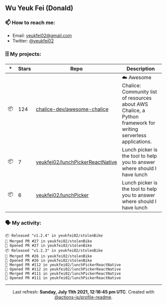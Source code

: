 ## Wu Yeuk Fei (Donald)

### 📫 How to reach me:

- Email: [yeukfei02@gmail.com](yeukfei02@gmail.com)
- Twitter: [@yeukfei02](https://twitter.com/yeukfei02)

### 🗄 My projects:

|*|Stars|Repo|Description|
|---|---|---|---|
| 📦 | 124 | [chalice-dev/awesome-chalice](https://github.com/chalice-dev/awesome-chalice) | ☁️ Awesome Chalice: Community list of resources about AWS Chalice, a Python framework for writing serverless applications. |
| 📦 | 7 | [yeukfei02/lunchPickerReactNative](https://github.com/yeukfei02/lunchPickerReactNative) | Lunch picker is the tool to help you to answer where should I have lunch |
| 📦 | 6 | [yeukfei02/lunchPicker](https://github.com/yeukfei02/lunchPicker) | Lunch picker is the tool to help you to answer where should I have lunch |

### 🗣 My activity:

```
📦 Released "v1.2.4" in yeukfei02/stolenBike
🎉 Merged PR #27 in yeukfei02/stolenBike
💪 Opened PR #27 in yeukfei02/stolenBike
📦 Released "v1.2.3" in yeukfei02/stolenBike
🎉 Merged PR #26 in yeukfei02/stolenBike
💪 Opened PR #26 in yeukfei02/stolenBike
🎉 Merged PR #112 in yeukfei02/lunchPickerReactNative
💪 Opened PR #112 in yeukfei02/lunchPickerReactNative
🎉 Merged PR #111 in yeukfei02/lunchPickerReactNative
💪 Opened PR #111 in yeukfei02/lunchPickerReactNative
```

---

<p align="center">Last refresh: <b>Sunday, July 11th 2021, 12:16:45 pm UTC</b>. Created with <a href=https://github.com/marketplace/actions/profile-readme>@actions-js/profile-readme</a>.</p>
